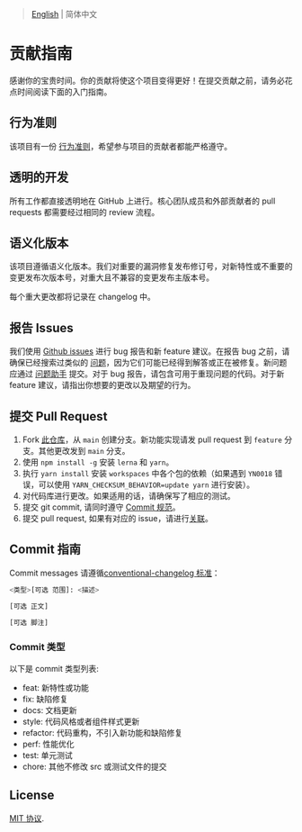 
> [English](./CONTRIBUTING.md) | 简体中文

# 贡献指南

感谢你的宝贵时间。你的贡献将使这个项目变得更好！在提交贡献之前，请务必花点时间阅读下面的入门指南。

## 行为准则

该项目有一份 [行为准则](./CODE_OF_CONDUCT.md)，希望参与项目的贡献者都能严格遵守。

## 透明的开发

所有工作都直接透明地在 GitHub 上进行。核心团队成员和外部贡献者的 pull requests 都需要经过相同的 review 流程。

## 语义化版本

该项目遵循语义化版本。我们对重要的漏洞修复发布修订号，对新特性或不重要的变更发布次版本号，对重大且不兼容的变更发布主版本号。

每个重大更改都将记录在 changelog 中。

## 报告 Issues

我们使用 [Github issues](https://github.com/arco-design/arco-plugins/issues) 进行 bug 报告和新 feature 建议。在报告 bug 之前，请确保已经搜索过类似的 [问题](https://github.com/arco-design/arco-plugins/issues)，因为它们可能已经得到解答或正在被修复。新问题应通过 [问题助手](https://arco.design/issue-helper?repo=arco-plugins) 提交。对于 bug 报告，请包含可用于重现问题的代码。对于新 feature 建议，请指出你想要的更改以及期望的行为。

## 提交 Pull Request

1. Fork [此仓库](https://github.com/arco-design/arco-plugins)，从 `main` 创建分支。新功能实现请发 pull request 到 `feature` 分支。其他更改发到 `main` 分支。
2. 使用 `npm install -g` 安装 `lerna` 和 `yarn`。
3. 执行 `yarn install` 安装 `workspaces` 中各个包的依赖（如果遇到 `YN0018` 错误，可以使用 `YARN_CHECKSUM_BEHAVIOR=update yarn` 进行安装）。
4. 对代码库进行更改。如果适用的话，请确保写了相应的测试。
5. 提交 git commit, 请同时遵守 [Commit 规范](#commit-指南)。
6. 提交 pull request, 如果有对应的 issue，请进行[关联](https://docs.github.com/en/issues/tracking-your-work-with-issues/linking-a-pull-request-to-an-issue#linking-a-pull-request-to-an-issue-using-a-keyword)。

## Commit 指南

Commit messages 请遵循[conventional-changelog 标准](https://www.conventionalcommits.org/en/v1.0.0/)：

```bash
<类型>[可选 范围]: <描述>

[可选 正文]

[可选 脚注]
```

### Commit 类型

以下是 commit 类型列表:

- feat: 新特性或功能
- fix: 缺陷修复
- docs: 文档更新
- style: 代码风格或者组件样式更新
- refactor: 代码重构，不引入新功能和缺陷修复
- perf: 性能优化
- test: 单元测试
- chore: 其他不修改 src 或测试文件的提交

## License

[MIT 协议](./LICENSE).
